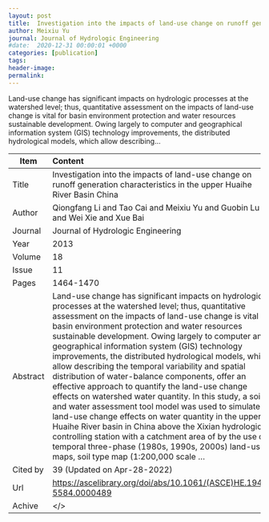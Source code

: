 ```yaml
---
layout: post
title:  Investigation into the impacts of land-use change on runoff generation characteristics in the upper Huaihe River Basin China
author: Meixiu Yu
journal: Journal of Hydrologic Engineering
#date:  2020-12-31 00:00:01 +0000
categories: [publication]
tags: 
header-image: 
permalink: 
---
```

Land-use change has significant impacts on hydrologic processes at the watershed level; thus, quantitative assessment on the impacts of land-use change is vital for basin environment protection and water resources sustainable development. Owing largely to computer and geographical information system (GIS) technology improvements, the distributed hydrological models, which allow describing...
<!--the above is the excerpt-->
<!--more-->
<!--the following is the text-->


| Item           | Content    |
| ---------------|:------------|
| Title          | Investigation into the impacts of land-use change on runoff generation characteristics in the upper Huaihe River Basin China     |
| Author         | Qiongfang Li and Tao Cai and Meixiu Yu and Guobin Lu and Wei Xie and Xue Bai    |
| Journal        | Journal of Hydrologic Engineering   |
| Year           | 2013  |
| Volume         | 18	   |
| Issue          | 11	   |
| Pages          | 1464-1470	   |
| Abstract       | Land-use change has significant impacts on hydrologic processes at the watershed level; thus, quantitative assessment on the impacts of land-use change is vital for basin environment protection and water resources sustainable development. Owing largely to computer and geographical information system (GIS) technology improvements, the distributed hydrological models, which allow describing the temporal variability and spatial distribution of water-balance components, offer an effective approach to quantify the land-use change effects on watershed water quantity. In this study, a soil and water assessment tool model was used to simulate land-use change effects on water quantity in the upper Huaihe River basin in China above the Xixian hydrological controlling station with a catchment area of by the use of temporal three-phase (1980s, 1990s, 2000s) land-use maps, soil type map (1:200,000 scale …	 |
| Cited by		 | 39 (Updated on Apr-28-2022)   |
| Url  			 | <https://ascelibrary.org/doi/abs/10.1061/(ASCE)HE.1943-5584.0000489>		 |
| Achive 	     | </>		 |

